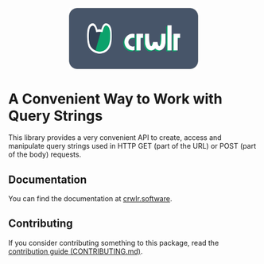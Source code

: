 <p align="center"><a href="https://www.crwlr.software" target="_blank"><img src="https://github.com/crwlrsoft/graphics/blob/eee6cf48ee491b538d11b9acd7ee71fbcdbe3a09/crwlr-logo.png" alt="crwlr.software logo" width="260"></a></p>

# A Convenient Way to Work with Query Strings

This library provides a very convenient API to create, access and
manipulate query strings used in HTTP GET (part of the URL) or POST
(part of the body) requests.

## Documentation

You can find the documentation at
[crwlr.software](https://www.crwlr.software/packages/query-string/v1.0/getting-started).

## Contributing

If you consider contributing something to this package,
read the [contribution guide (CONTRIBUTING.md)](CONTRIBUTING.md).
